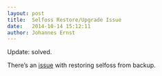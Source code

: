```yaml
---
layout: post
title:  Selfoss Restore/Upgrade Issue
date:   2014-10-14 15:12:11
author: Johannes Ernst
---
```


Update: solved.

There’s an [issue](https://github.com/indiebox/selfoss/issues/1) with
restoring selfoss from backup.
